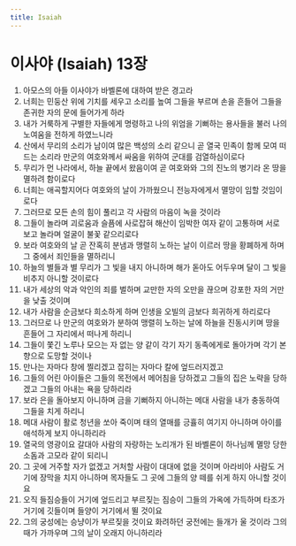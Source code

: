 ```yaml
---
title: Isaiah
---
```


# 이사야 (Isaiah) 13장
1. 아모스의 아들 이사야가 바벨론에 대하여 받은 경고라
1. 너희는 민둥산 위에 기치를 세우고 소리를 높여 그들을 부르며 손을 흔들어 그들을 존귀한 자의 문에 들어가게 하라
1. 내가 거룩하게 구별한 자들에게 명령하고 나의 위엄을 기뻐하는 용사들을 불러 나의 노여움을 전하게 하였느니라
1. 산에서 무리의 소리가 남이여 많은 백성의 소리 같으니 곧 열국 민족이 함께 모여 떠드는 소리라 만군의 여호와께서 싸움을 위하여 군대를 검열하심이로다
1. 무리가 먼 나라에서, 하늘 끝에서 왔음이여 곧 여호와와 그의 진노의 병기라 온 땅을 멸하려 함이로다
1. 너희는 애곡할지어다 여호와의 날이 가까웠으니 전능자에게서 멸망이 임할 것임이로다
1. 그러므로 모든 손의 힘이 풀리고 각 사람의 마음이 녹을 것이라
1. 그들이 놀라며 괴로움과 슬픔에 사로잡혀 해산이 임박한 여자 같이 고통하며 서로 보고 놀라며 얼굴이 불꽃 같으리로다
1. 보라 여호와의 날 곧 잔혹히 분냄과 맹렬히 노하는 날이 이르러 땅을 황폐하게 하며 그 중에서 죄인들을 멸하리니
1. 하늘의 별들과 별 무리가 그 빛을 내지 아니하며 해가 돋아도 어두우며 달이 그 빛을 비추지 아니할 것이로다
1. 내가 세상의 악과 악인의 죄를 벌하며 교만한 자의 오만을 끊으며 강포한 자의 거만을 낮출 것이며
1. 내가 사람을 순금보다 희소하게 하며 인생을 오빌의 금보다 희귀하게 하리로다
1. 그러므로 나 만군의 여호와가 분하여 맹렬히 노하는 날에 하늘을 진동시키며 땅을 흔들어 그 자리에서 떠나게 하리니
1. 그들이 쫓긴 노루나 모으는 자 없는 양 같이 각기 자기 동족에게로 돌아가며 각기 본향으로 도망할 것이나
1. 만나는 자마다 창에 찔리겠고 잡히는 자마다 칼에 엎드러지겠고
1. 그들의 어린 아이들은 그들의 목전에서 메어침을 당하겠고 그들의 집은 노략을 당하겠고 그들의 아내는 욕을 당하리라
1. 보라 은을 돌아보지 아니하며 금을 기뻐하지 아니하는 메대 사람을 내가 충동하여 그들을 치게 하리니
1. 메대 사람이 활로 청년을 쏘아 죽이며 태의 열매를 긍휼히 여기지 아니하며 아이를 애석하게 보지 아니하리라
1. 열국의 영광이요 갈대아 사람의 자랑하는 노리개가 된 바벨론이 하나님께 멸망 당한 소돔과 고모라 같이 되리니
1. 그 곳에 거주할 자가 없겠고 거처할 사람이 대대에 없을 것이며 아라비아 사람도 거기에 장막을 치지 아니하며 목자들도 그 곳에 그들의 양 떼를 쉬게 하지 아니할 것이요
1. 오직 들짐승들이 거기에 엎드리고 부르짖는 짐승이 그들의 가옥에 가득하며 타조가 거기에 깃들이며 들양이 거기에서 뛸 것이요
1. 그의 궁성에는 승냥이가 부르짖을 것이요 화려하던 궁전에는 들개가 울 것이라 그의 때가 가까우며 그의 날이 오래지 아니하리라